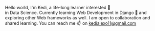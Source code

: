 Hello world, I'm Kedi, a life-long learner interested 👀  
in Data Science. Currently learning Web Development 
in Django 🌱 and exploring other Web frameworks as well.
I am open to collaboration and shared learning. 
You can reach me 📫 on kedialexo11@gmail.com

<!---
aAccess10/aAccess10 is a ✨ special ✨ repository because its `README.md` (this file) appears on your GitHub profile.
You can click the Preview link to take a look at your changes.
--->
